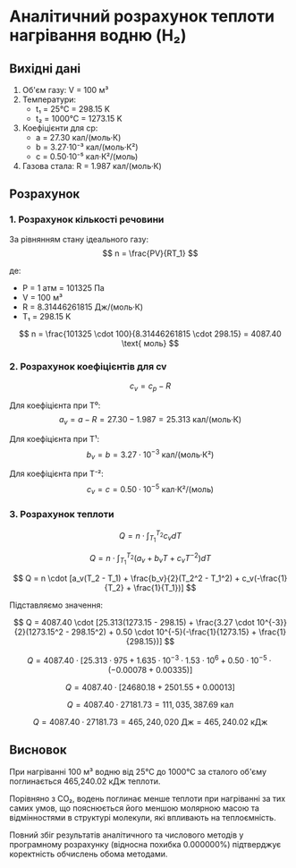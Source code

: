 # Аналітичний розрахунок теплоти нагрівання водню (H₂)

## Вихідні дані

1. Об'єм газу: V = 100 м³
2. Температури:
   - t₁ = 25°C = 298.15 K
   - t₂ = 1000°C = 1273.15 K
3. Коефіцієнти для cp:
   - a = 27.30 кал/(моль·К)
   - b = 3.27·10⁻³ кал/(моль·К²)
   - c = 0.50·10⁻⁵ кал·К²/(моль)
4. Газова стала: R = 1.987 кал/(моль·К)

## Розрахунок

### 1. Розрахунок кількості речовини

За рівнянням стану ідеального газу:
$$ n = \frac{PV}{RT_1} $$

де:
- P = 1 атм = 101325 Па
- V = 100 м³
- R = 8.31446261815 Дж/(моль·К)
- T₁ = 298.15 K

$$ n = \frac{101325 \cdot 100}{8.31446261815 \cdot 298.15} = 4087.40 \text{ моль} $$

### 2. Розрахунок коефіцієнтів для cv

$$ c_v = c_p - R $$

Для коефіцієнта при T⁰:
$$ a_v = a - R = 27.30 - 1.987 = 25.313 \text{ кал/(моль·К)} $$

Для коефіцієнта при T¹:
$$ b_v = b = 3.27 \cdot 10^{-3} \text{ кал/(моль·К²)} $$

Для коефіцієнта при T⁻²:
$$ c_v = c = 0.50 \cdot 10^{-5} \text{ кал·К²/(моль)} $$

### 3. Розрахунок теплоти

$$ Q = n \cdot \int_{T_1}^{T_2} c_v dT $$

$$ Q = n \cdot \int_{T_1}^{T_2} (a_v + b_v T + c_v T^{-2}) dT $$

$$ Q = n \cdot [a_v(T_2 - T_1) + \frac{b_v}{2}(T_2^2 - T_1^2) + c_v(-\frac{1}{T_2} + \frac{1}{T_1})] $$

Підставляємо значення:

$$ Q = 4087.40 \cdot [25.313(1273.15 - 298.15) + \frac{3.27 \cdot 10^{-3}}{2}(1273.15^2 - 298.15^2) + 0.50 \cdot 10^{-5}(-\frac{1}{1273.15} + \frac{1}{298.15})] $$

$$ Q = 4087.40 \cdot [25.313 \cdot 975 + 1.635 \cdot 10^{-3} \cdot 1.53 \cdot 10^6 + 0.50 \cdot 10^{-5} \cdot (-0.00078 + 0.00335)] $$

$$ Q = 4087.40 \cdot [24680.18 + 2501.55 + 0.00013] $$

$$ Q = 4087.40 \cdot 27181.73 = 111,035,387.69 \text{ кал} $$

$$ Q = 4087.40 \cdot 27181.73 = 465,240,020 \text{ Дж} = 465,240.02 \text{ кДж} $$

## Висновок

При нагріванні 100 м³ водню від 25°C до 1000°C за сталого об'єму поглинається 465,240.02 кДж теплоти.

Порівняно з CO₂, водень поглинає менше теплоти при нагріванні за тих самих умов, що пояснюється його меншою молярною масою та відмінностями в структурі молекули, які впливають на теплоємність.

Повний збіг результатів аналітичного та числового методів у програмному розрахунку (відносна похибка 0.000000%) підтверджує коректність обчислень обома методами.
